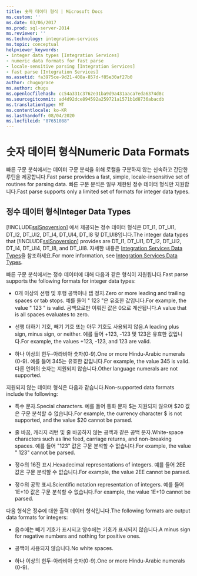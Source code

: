 ```yaml
---
title: 숫자 데이터 형식 | Microsoft Docs
ms.custom: ''
ms.date: 03/06/2017
ms.prod: sql-server-2014
ms.reviewer: ''
ms.technology: integration-services
ms.topic: conceptual
helpviewer_keywords:
- integer data types [Integration Services]
- numeric data formats for fast parse
- locale-sensitive parsing [Integration Services]
- fast parse [Integration Services]
ms.assetid: fa3975ce-9d21-408a-857d-f85e30af27b0
author: chugugrace
ms.author: chugu
ms.openlocfilehash: cc54a331c3762e31ba9d9a431aaca7eda6374d8c
ms.sourcegitcommit: ad4d92dce894592a259721a1571b1d8736abacdb
ms.translationtype: MT
ms.contentlocale: ko-KR
ms.lasthandoff: 08/04/2020
ms.locfileid: "87651088"
---
```

# <a name="numeric-data-formats"></a><span data-ttu-id="3ca3e-102">숫자 데이터 형식</span><span class="sxs-lookup"><span data-stu-id="3ca3e-102">Numeric Data Formats</span></span>
  <span data-ttu-id="3ca3e-103">빠른 구문 분석에서는 데이터 구문 분석을 위해 로캘을 구분하지 않는 신속하고 간단한 루틴을 제공합니다.</span><span class="sxs-lookup"><span data-stu-id="3ca3e-103">Fast parse provides a fast, simple, locale-insensitive set of routines for parsing data.</span></span> <span data-ttu-id="3ca3e-104">빠른 구문 분석은 일부 제한된 정수 데이터 형식만 지원합니다.</span><span class="sxs-lookup"><span data-stu-id="3ca3e-104">Fast parse supports only a limited set of formats for integer data types.</span></span>  
  
## <a name="integer-data-types"></a><span data-ttu-id="3ca3e-105">정수 데이터 형식</span><span class="sxs-lookup"><span data-stu-id="3ca3e-105">Integer Data Types</span></span>  
 <span data-ttu-id="3ca3e-106">[!INCLUDE[ssISnoversion](../includes/ssisnoversion-md.md)] 에서 제공되는 정수 데이터 형식은 DT_I1, DT_UI1, DT_I2, DT_UI2, DT_I4, DT_UI4, DT_I8 및 DT_UI8입니다.</span><span class="sxs-lookup"><span data-stu-id="3ca3e-106">The integer data types that [!INCLUDE[ssISnoversion](../includes/ssisnoversion-md.md)] provides are DT_I1, DT_UI1, DT_I2, DT_UI2, DT_I4, DT_UI4, DT_I8, and DT_UI8.</span></span> <span data-ttu-id="3ca3e-107">자세한 내용은 [Integration Services Data Types](data-flow/integration-services-data-types.md)을 참조하세요.</span><span class="sxs-lookup"><span data-stu-id="3ca3e-107">For more information, see [Integration Services Data Types](data-flow/integration-services-data-types.md).</span></span>  
  
 <span data-ttu-id="3ca3e-108">빠른 구문 분석에서는 정수 데이터에 대해 다음과 같은 형식이 지원됩니다.</span><span class="sxs-lookup"><span data-stu-id="3ca3e-108">Fast parse supports the following formats for integer data types:</span></span>  
  
-   <span data-ttu-id="3ca3e-109">0개 이상의 선행 및 후행 공백이나 탭 정지.</span><span class="sxs-lookup"><span data-stu-id="3ca3e-109">Zero or more leading and trailing spaces or tab stops.</span></span> <span data-ttu-id="3ca3e-110">예를 들어 "  123  "은 유효한 값입니다.</span><span class="sxs-lookup"><span data-stu-id="3ca3e-110">For example, the value "  123  " is valid.</span></span> <span data-ttu-id="3ca3e-111">공백으로만 이뤄진 값은 0으로 계산됩니다.</span><span class="sxs-lookup"><span data-stu-id="3ca3e-111">A value that is all spaces evaluates to zero.</span></span>  
  
-   <span data-ttu-id="3ca3e-112">선행 더하기 기호, 빼기 기호 또는 아무 기호도 사용되지 않음.</span><span class="sxs-lookup"><span data-stu-id="3ca3e-112">A leading plus sign, minus sign, or neither.</span></span> <span data-ttu-id="3ca3e-113">예를 들어 +123, -123 및 123은 유효한 값입니다.</span><span class="sxs-lookup"><span data-stu-id="3ca3e-113">For example, the values +123, -123, and 123 are valid.</span></span>  
  
-   <span data-ttu-id="3ca3e-114">하나 이상의 힌두-아라비아 숫자(0-9).</span><span class="sxs-lookup"><span data-stu-id="3ca3e-114">One or more Hindu-Arabic numerals (0-9).</span></span> <span data-ttu-id="3ca3e-115">예를 들어 345는 유효한 값입니다.</span><span class="sxs-lookup"><span data-stu-id="3ca3e-115">For example, the value 345 is valid.</span></span> <span data-ttu-id="3ca3e-116">다른 언어의 숫자는 지원되지 않습니다.</span><span class="sxs-lookup"><span data-stu-id="3ca3e-116">Other language numerals are not supported.</span></span>  
  
 <span data-ttu-id="3ca3e-117">지원되지 않는 데이터 형식은 다음과 같습니다.</span><span class="sxs-lookup"><span data-stu-id="3ca3e-117">Non-supported data formats include the following:</span></span>  
  
-   <span data-ttu-id="3ca3e-118">특수 문자.</span><span class="sxs-lookup"><span data-stu-id="3ca3e-118">Special characters.</span></span> <span data-ttu-id="3ca3e-119">예를 들어 통화 문자 $는 지원되지 않으며 $20 값은 구문 분석할 수 없습니다.</span><span class="sxs-lookup"><span data-stu-id="3ca3e-119">For example, the currency character $ is not supported, and the value $20 cannot be parsed.</span></span>  
  
-   <span data-ttu-id="3ca3e-120">줄 바꿈, 캐리지 리턴 및 줄 바꿈하지 않는 공백과 같은 공백 문자.</span><span class="sxs-lookup"><span data-stu-id="3ca3e-120">White-space characters such as line feed, carriage returns, and non-breaking spaces.</span></span> <span data-ttu-id="3ca3e-121">예를 들어 "123" 값은 구문 분석할 수 없습니다.</span><span class="sxs-lookup"><span data-stu-id="3ca3e-121">For example, the value " 123" cannot be parsed.</span></span>  
  
-   <span data-ttu-id="3ca3e-122">정수의 16진 표시.</span><span class="sxs-lookup"><span data-stu-id="3ca3e-122">Hexadecimal representations of integers.</span></span> <span data-ttu-id="3ca3e-123">예를 들어 2EE 값은 구문 분석할 수 없습니다.</span><span class="sxs-lookup"><span data-stu-id="3ca3e-123">For example, the value 2EE cannot be parsed.</span></span>  
  
-   <span data-ttu-id="3ca3e-124">정수의 공학 표시.</span><span class="sxs-lookup"><span data-stu-id="3ca3e-124">Scientific notation representation of integers.</span></span> <span data-ttu-id="3ca3e-125">예를 들어 1E+10 값은 구문 분석할 수 없습니다.</span><span class="sxs-lookup"><span data-stu-id="3ca3e-125">For example, the value 1E+10 cannot be parsed.</span></span>  
  
 <span data-ttu-id="3ca3e-126">다음 형식은 정수에 대한 출력 데이터 형식입니다.</span><span class="sxs-lookup"><span data-stu-id="3ca3e-126">The following formats are output data formats for integers:</span></span>  
  
-   <span data-ttu-id="3ca3e-127">음수에는 빼기 기호가 표시되고 양수에는 기호가 표시되지 않습니다.</span><span class="sxs-lookup"><span data-stu-id="3ca3e-127">A minus sign for negative numbers and nothing for positive ones.</span></span>  
  
-   <span data-ttu-id="3ca3e-128">공백이 사용되지 않습니다.</span><span class="sxs-lookup"><span data-stu-id="3ca3e-128">No white spaces.</span></span>  
  
-   <span data-ttu-id="3ca3e-129">하나 이상의 힌두-아라비아 숫자(0-9).</span><span class="sxs-lookup"><span data-stu-id="3ca3e-129">One or more Hindu-Arabic numerals (0-9).</span></span>  
  
  
